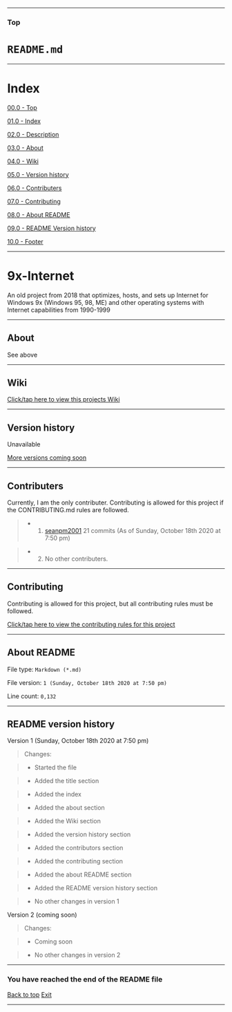 
***

### Top

# `README.md`

***

# Index

[00.0 - Top](#Top)

[01.0 - Index](#Index)

[02.0 - Description](#9x-Internet)

[03.0 - About](#About)

[04.0 - Wiki](#Wiki)

[05.0 - Version history](#Version-history)

[06.0 - Contributers](#Contributers)

[07.0 - Contributing](#Contributing)

[08.0 - About README](#About-README)

[09.0 - README Version history](#README-version-history)

[10.0 - Footer](#You-have-reached-the-end-of-the-README-file)

***

# 9x-Internet
An old project from 2018 that optimizes, hosts, and sets up Internet for Windows 9x (Windows 95, 98, ME) and other operating systems with Internet capabilities from 1990-1999

***

## About

See above

***

## Wiki

[Click/tap here to view this projects Wiki](https://github.com/seanpm2001/9x-Internet/wiki)

***

## Version history

Unavailable

[More versions coming soon](https://www.example.com)

***

## Contributers

Currently, I am the only contributer. Contributing is allowed for this project if the CONTRIBUTING.md rules are followed.

> * 1. [seanpm2001](https://github.com/seanpm2001/) 21 commits (As of Sunday, October 18th 2020 at 7:50 pm)

> * 2. No other contributers.

***

## Contributing

Contributing is allowed for this project, but all contributing rules must be followed.

[Click/tap here to view the contributing rules for this project](https://github.com/seanpm2001/9x-Internet/blob/master/CONTRIBUTING.md)

***

## About README

File type: `Markdown (*.md)`

File version: `1 (Sunday, October 18th 2020 at 7:50 pm)`

Line count: `0,132`

***

## README version history

Version 1 (Sunday, October 18th 2020 at 7:50 pm)

> Changes:

> * Started the file

> * Added the title section

> * Added the index

> * Added the about section

> * Added the Wiki section

> * Added the version history section

> * Added the contributors section

> * Added the contributing section

> * Added the about README section

> * Added the README version history section

> * No other changes in version 1

Version 2 (coming soon)

> Changes:

> * Coming soon

> * No other changes in version 2

***

### You have reached the end of the README file

[Back to top](#Top) [Exit](https://github.com)

***
